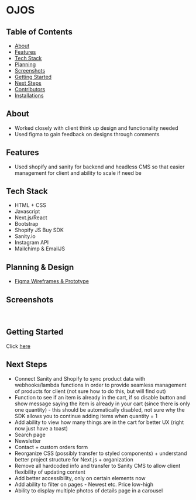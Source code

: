 # OJOS

## Table of Contents
- [About](#about)
- [Features](#features)
- [Tech Stack](#tech-stack)
- [Planning](#planning)
- [Screenshots](#screenshots)
- [Getting Started](#getting-started)
- [Next Steps](#next-steps)
- [Contributors](#contributors)
- [Installations](#installation)

## About 
- Worked closely with client think up design and functionality needed
- Used figma to gain feedback on designs through comments

## Features
- Used shopify and sanity for backend and headless CMS so that easier management for client and ability to scale if need be

## Tech Stack
- HTML + CSS
- Javascript
- Next.js/React
- Bootstrap
- Shopify JS Buy SDK
- Sanity.io 
- Instagram API
- Mailchimp & EmailJS

## Planning & Design
- [Figma Wireframes & Prototype](https://www.figma.com/file/Tcwbu0SNd8V8mFCPEImZLe/v1)

## Screenshots
<img src="" caption=""/>
<img src="" caption=""/>
<img src="" caption=""/>
<img src="" caption=""/>
<img src="" caption=""/>
<img src="" caption=""/>


## Getting Started 
Click [here]()


## Next Steps
- Connect Sanity and Shopify to sync product data with webhooks/lambda functions in order to provide seamless management of products for client (not sure how to do this, but will find out)
- Function to see if an item is already in the cart, if so disable button and show message saying the item is already in your cart (since there is only one quantity) - this should be automatically disabled, not sure why the SDK allows you to continue adding items when quantity = 1
- Add ability to view how many things are in the cart for better UX (right now just have a toast)
- Search page
- Newsletter
- Contact + custom orders form
- Reorganize CSS (possibly transfer to styled components) + understand better project structure for Next.js + organization
- Remove all hardcoded info and transfer to Sanity CMS to allow client flexibility of updating content 
- Add better accessibility, only on certain elements now
- Add ability to filter on pages - Newest etc. Price low-high 
- Ability to display multiple photos of details page in a carousel 
